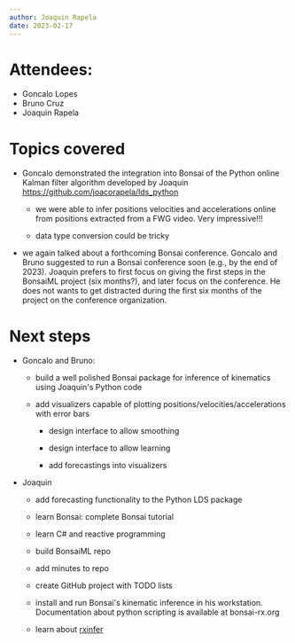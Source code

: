 ```yaml
---
author: Joaquin Rapela
date: 2023-02-17
---
```

# Attendees:

- Goncalo Lopes
- Bruno Cruz
- Joaquin Rapela

# Topics covered

- Goncalo demonstrated the integration into Bonsai of the Python online Kalman filter algorithm developed by Joaquin https://github.com/joacorapela/lds_python

  - we were able to infer positions velocities and accelerations online from positions extracted from a FWG video. Very impressive!!!

  - data type conversion could be tricky

- we again talked about a forthcoming Bonsai conference. Goncalo and Bruno suggested to run a Bonsai conference soon (e.g., by the end of 2023). Joaquin prefers to first focus on giving the first steps in the BonsaiML project (six months?), and later focus on the conference. He does not wants to get distracted during the first six months of the project on the conference organization.

# Next steps

- Goncalo and Bruno:

  - build a well polished Bonsai package for inference of kinematics using Joaquin's Python code

  - add visualizers capable of plotting positions/velocities/accelerations with error bars

    - design interface to allow smoothing

    - design interface to allow learning

    - add forecastings into visualizers

- Joaquin

  - add forecasting functionality to the Python LDS package

  - learn Bonsai: complete Bonsai tutorial

  - learn C# and reactive programming

  - build BonsaiML repo

  - add minutes to repo

  - create GitHub project with TODO lists

  - install and run Bonsai's kinematic inference in his workstation. Documentation about python scripting is available at bonsai-rx.org

  - learn about [rxinfer](https://biaslab.github.io/rxinfer-website/)
